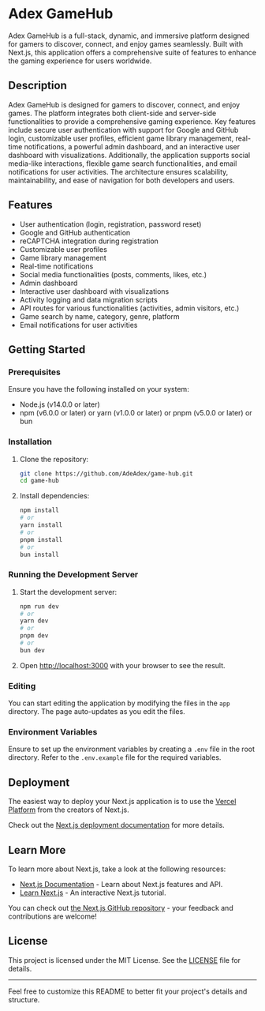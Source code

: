 # Adex GameHub

Adex GameHub is a full-stack, dynamic, and immersive platform designed for gamers to discover, connect, and enjoy games seamlessly. Built with Next.js, this application offers a comprehensive suite of features to enhance the gaming experience for users worldwide.

## Description

Adex GameHub is designed for gamers to discover, connect, and enjoy games. The platform integrates both client-side and server-side functionalities to provide a comprehensive gaming experience. Key features include secure user authentication with support for Google and GitHub login, customizable user profiles, efficient game library management, real-time notifications, a powerful admin dashboard, and an interactive user dashboard with visualizations. Additionally, the application supports social media-like interactions, flexible game search functionalities, and email notifications for user activities. The architecture ensures scalability, maintainability, and ease of navigation for both developers and users.

## Features

- User authentication (login, registration, password reset)
- Google and GitHub authentication
- reCAPTCHA integration during registration
- Customizable user profiles
- Game library management
- Real-time notifications
- Social media functionalities (posts, comments, likes, etc.)
- Admin dashboard
- Interactive user dashboard with visualizations
- Activity logging and data migration scripts
- API routes for various functionalities (activities, admin visitors, etc.)
- Game search by name, category, genre, platform
- Email notifications for user activities

## Getting Started

### Prerequisites

Ensure you have the following installed on your system:

- Node.js (v14.0.0 or later)
- npm (v6.0.0 or later) or yarn (v1.0.0 or later) or pnpm (v5.0.0 or later) or bun

### Installation

1. Clone the repository:

   ```bash
   git clone https://github.com/AdeAdex/game-hub.git
   cd game-hub

   ```

2. Install dependencies:

   ```bash
   npm install
   # or
   yarn install
   # or
   pnpm install
   # or
   bun install
   ```

### Running the Development Server

1. Start the development server:

   ```bash
   npm run dev
   # or
   yarn dev
   # or
   pnpm dev
   # or
   bun dev
   ```

2. Open [http://localhost:3000](http://localhost:3000) with your browser to see the result.

### Editing

You can start editing the application by modifying the files in the `app` directory. The page auto-updates as you edit the files.

### Environment Variables

Ensure to set up the environment variables by creating a `.env` file in the root directory. Refer to the `.env.example` file for the required variables.

## Deployment

The easiest way to deploy your Next.js application is to use the [Vercel Platform](https://vercel.com/new?utm_medium=default-template&filter=next.js&utm_source=create-next-app&utm_campaign=create-next-app-readme) from the creators of Next.js.

Check out the [Next.js deployment documentation](https://nextjs.org/docs/deployment) for more details.

## Learn More

To learn more about Next.js, take a look at the following resources:

- [Next.js Documentation](https://nextjs.org/docs) - Learn about Next.js features and API.
- [Learn Next.js](https://nextjs.org/learn) - An interactive Next.js tutorial.

You can check out [the Next.js GitHub repository](https://github.com/vercel/next.js/) - your feedback and contributions are welcome!

## License

This project is licensed under the MIT License. See the [LICENSE](./LICENSE) file for details.

---

Feel free to customize this README to better fit your project's details and structure.
